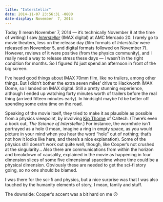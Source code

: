 ```yaml
---
title: "Interstellar"
date: 2014-11-07 23:56:31 -0800
date-display: November  7, 2014
---
```

Today (I mean November 7, 2014 — it’s technically November 8 at the time of writing) I saw [*Interstellar*](https://en.wikipedia.org/wiki/Interstellar_%28film%29) (IMAX digital) at AMC Mercado 20. I rarely go to movie theaters, less on the release day (film formats of *Interstellar* were released on November 5, and digital formats followed on November 7). However, reviews of it were positive (from the physics community), and I really need a way to release stress these days — I wasn’t in the right condition for months. So I figured I’d just spend an afternoon in front of the big screen.

I’ve heard good things about IMAX 70mm film, like no trailers, among other things. But I didn’t bother the extra seven miles’ drive to Hackworth IMAX Dome, so I landed on IMAX digital. Still a pretty stunning experience, although I ended up watching forty minutes worth of trailers before the real thing (arrived fifteen minutes early). In hindsight maybe I’d be better off spending some extra time on the road.

Speaking of the movie itself, they tried to make it as plausible as possible from a physics viewpoint, by involving [Kip Thorne](https://en.wikipedia.org/wiki/Kip_Thorne) of Caltech. (There’s even a book out, *The Science of Interstellar*.) For instance, the wormhole isn’t portrayed as a hole (I mean, imagine a ring in empty space, as you would picture in your mind when you hear the word “hole” out of nothing; that’s not how it looks like here, and there’s a nice explanation). Some of the physics still doesn’t work out quite well, though, like Cooper’s not crushed at the singularity… Also there are communications from within the horizon and breakdown of causality, explained in the movie as happening in four dimension slices of some five dimensional spacetime where time could be a physical dimension. Obviously these are needed to get the sci-fi story going, so no one should be blamed.

I was there for the sci-fi and physics, but a nice surprise was that I was also touched by the humanity elements of story, I mean, family and stuff.

The downside: Cooper’s accent was a bit hard on me ☹
